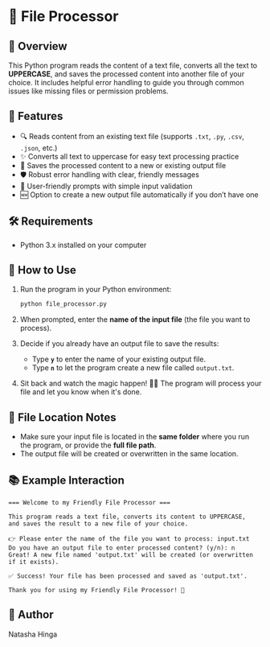 # 📂 File Processor

## 📝 Overview

This Python program reads the content of a text file, converts all the text to **UPPERCASE**, and saves the processed content into another file of your choice. It includes helpful error handling to guide you through common issues like missing files or permission problems.

## 🚀 Features

- 🔍 Reads content from an existing text file (supports `.txt`, `.py`, `.csv`, `.json`, etc.)
- ✨ Converts all text to uppercase for easy text processing practice
- 💾 Saves the processed content to a new or existing output file
- 🛡️ Robust error handling with clear, friendly messages
- 🤝 User-friendly prompts with simple input validation
- 🆕 Option to create a new output file automatically if you don’t have one

## 🛠️ Requirements

- Python 3.x installed on your computer

## 🎯 How to Use

1. Run the program in your Python environment:

   ```bash
   python file_processor.py
   ```

2. When prompted, enter the **name of the input file** (the file you want to process).
3. Decide if you already have an output file to save the results:

   - Type **`y`** to enter the name of your existing output file.
   - Type **`n`** to let the program create a new file called `output.txt`.

4. Sit back and watch the magic happen! 🎩✨ The program will process your file and let you know when it's done.

## 📁 File Location Notes

- Make sure your input file is located in the **same folder** where you run the program, or provide the **full file path**.
- The output file will be created or overwritten in the same location.

## 📚 Example Interaction

```
=== Welcome to my Friendly File Processor ===

This program reads a text file, converts its content to UPPERCASE,
and saves the result to a new file of your choice.

👉 Please enter the name of the file you want to process: input.txt
Do you have an output file to enter processed content? (y/n): n
Great! A new file named 'output.txt' will be created (or overwritten if it exists).

✅ Success! Your file has been processed and saved as 'output.txt'.

Thank you for using my Friendly File Processor! 👋
```

## 🤝 Author

Natasha Hinga
